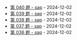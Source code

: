 * [第 040 题 - sap](https://sap.shameless.top/posts/040-sap) - 2024-12-02
* [第 039 题 - sap](https://sap.shameless.top/posts/039-sap) - 2024-12-02
* [第 038 题 - sap](https://sap.shameless.top/posts/038-sap) - 2024-12-02
* [第 037 题 - sap](https://sap.shameless.top/posts/037-sap) - 2024-12-02
* [第 036 题 - sap](https://sap.shameless.top/posts/036-sap) - 2024-12-02

